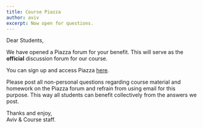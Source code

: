 ```yaml
---
title: Course Piazza
author: aviv
excerpt: Now open for questions.
---
```


Dear Students,

We have opened a Piazza forum for your benefit.
This will serve as the **official** discussion forum for our course.

You can sign up and access Piazza [here](https://piazza.com/technion.ac.il/winter2021/236781).

Please post all non-personal questions regarding course material and homework
on the Piazza forum and refrain from using email for this purpose. This way all
students can benefit collectively from the answers we post.

Thanks and enjoy,<br>
Aviv & Course staff.

